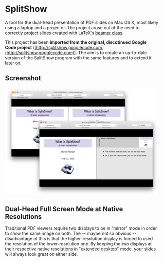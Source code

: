 # SplitShow #
A tool for the dual-head presentation of PDF slides on Mac OS X, most likely using a laptop and a projector. The project arose out of the need to correctly project slides created with LaTeX's [beamer class](https://www.ctan.org/pkg/beamer).

This project has been **imported from the original, discotinued Google Code project** ([http://splitshow.googlecode.com](http://splitshow.googlecode.com)).
The aim is to create an up-to-date version of the SplitShow program with the same features and to extend it later on.

## Screenshot ##
![SplitShow](/doc/splitshow_preview.png)

## Dual-Head Full Screen Mode at Native Resolutions ##
Traditional PDF viewers require two displays to be in "mirror" mode in order to show the same image on both. The -- maybe not so obvious -- disadvantage of this is that the higher-resolution display is forced to used the resolution of the lower-resolution one. By keeping the two displays at their respective native resolutions in "extended desktop" mode, your slides will always look great on either side.

